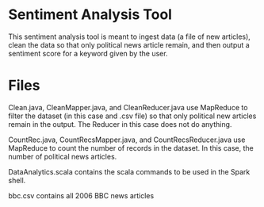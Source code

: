 # Sentiment Analysis Tool

This sentiment analysis tool is meant to ingest data (a file of new articles), clean the data so that only political news article remain, and then output a sentiment score for a keyword given by the user.

# Files

Clean.java, CleanMapper.java, and CleanReducer.java use MapReduce to filter the dataset (in this case and .csv file) so that only political new articles remain in the output. The Reducer in this case does not do anything. 

CountRec.java, CountRecsMapper.java, and CountRecsReducer.java use MapReduce to count the number of records in the dataset. In this case, the number of political news articles. 

DataAnalytics.scala contains the scala commands to be used in the Spark shell. 

bbc.csv contains all 2006 BBC news articles 

